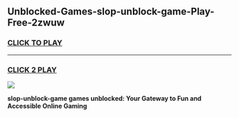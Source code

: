 
## Unblocked-Games-slop-unblock-game-Play-Free-2zwuw
<h3>
<a href="https://premium76.site?title=slop-unblock-game&ref=22A">CLICK TO PLAY</a></h3>
<hr>

<h3>
<a href="https://premium76.site?title=slop-unblock-game&ref=22A">CLICK 2 PLAY</a>
  
</h3>

<a href="https://premium76.site?title=slop-unblock-game&ref=22A"><img src="https://clearcache.store/games.png"></a>


**slop-unblock-game games unblocked: Your Gateway to Fun and Accessible Online Gaming**
